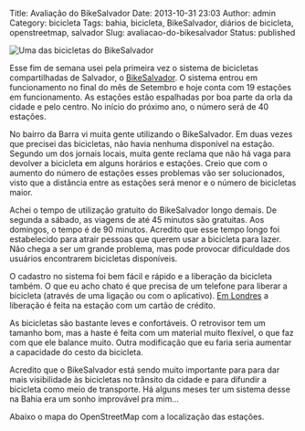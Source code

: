 Title: Avaliação do BikeSalvador
Date: 2013-10-31 23:03
Author: admin
Category: bicicleta
Tags: bahia, bicicleta, BikeSalvador, diários de bicicleta, openstreetmap, salvador
Slug: avaliacao-do-bikesalvador
Status: published

![Uma das bicicletas do
BikeSalvador](http://images.wille.blog.br/bikesalvador.jpg)

Esse fim de semana usei pela primeira vez o sistema de bicicletas
compartilhadas de Salvador, o [BikeSalvador](http://bikesalvador.com/).
O sistema entrou em funcionamento no final do mês de Setembro e hoje
conta com 19 estações em funcionamento. As estações estão espalhadas por
boa parte da orla da cidade e pelo centro. No início do próximo ano, o
número será de 40 estações.

No bairro da Barra vi muita gente utilizando o BikeSalvador. Em duas
vezes que precisei das bicicletas, não havia nenhuma disponível na
estação. Segundo um dos jornais locais, muita gente reclama que não há
vaga para devolver a bicicleta em alguns horários e estações. Creio que
com o aumento do número de estações esses problemas vão ser
solucionados, visto que a distância entre as estações será menor e o
número de bicicletas maior.

Achei o tempo de utilização gratuito do BikeSalvador longo demais. De
segunda a sábado, as viagens de até 45 minutos são gratuitas. Aos
domingos, o tempo é de 90 minutos. Acredito que esse tempo longo foi
estabelecido para atrair pessoas que querem usar a bicicleta para lazer.
Não chega a ser um grande problema, mas pode provocar dificuldade dos
usuários encontrarem bicicletas disponíveis.

O cadastro no sistema foi bem fácil e rápido e a liberação da bicicleta
também. O que eu acho chato é que precisa de um telefone para liberar a
bicicleta (através de uma ligação ou com o aplicativo). [Em
Londres](http://wille.blog.br/2013/08/ciclovias-e-cultura-de-uso-da-bicicleta/ "Ciclovias e cultura de uso da bicicleta")
a liberação é feita na estação com um cartão de crédito.

As bicicletas são bastante leves e confortáveis. O retrovisor tem um
tamanho bom, mas a haste é feita com um material muito flexível, o que
faz com que ele balance muito. Outra modificação que eu faria seria
aumentar a capacidade do cesto da bicicleta.

Acredito que o BikeSalvador está sendo muito importante para para dar
mais visibilidade às bicicletas no trânsito da cidade e para difundir a
bicicleta como meio de transporte. Há alguns meses ter um sistema desse
na Bahia era um sonho improvável pra mim...

Abaixo o mapa do OpenStreetMap com a localização das estações.

<p>
<script src="https://gist.github.com/willemarcel/37a8be9409baa07cf31e.js"></script>
</p>

